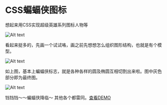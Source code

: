 # CSS蝙蝠侠图标

想起来用CSS实现超级英雄系列图标人物等

![Alt text](http://og8z552x2.bkt.clouddn.com/batman-all.jpg "batman")

看起来挺多的，先画一个试试咯，画之前先想想怎么组织图形结构，也就是有个模型。

![Alt text](http://og8z552x2.bkt.clouddn.com/batman-mod.png "batman")

如上图，基本上蝙蝠侠标志，就是各种各样的圆及椭圆互相切割出来啦。图中灰色部分即为最终图。

![Alt text](http://og8z552x2.bkt.clouddn.com/batman.png "Optional title")

铛铛铛～～蝙蝠侠降临～ 其他各个都雷同。[查看DEMO](./css-batman.html)
